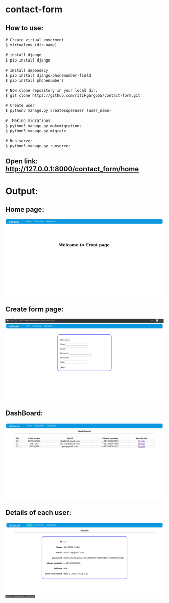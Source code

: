 # contact-form

## How to use:
```base
# Create virtual envorment
$ virtualenv (dir-name)

# install django
$ pip install django

# INstall dependecy
$ pip install django-phonenumber-field
$ pip install phonenumbers

# Now clone repository in your local dir.
$ git clone https://github.com/ritikgarg655/contact-form.git

# Create user
$ python3 manage.py createsuperuser (user_name)

#  Making migrations
$ python3 manage.py makemigrations
$ python3 manage.py migrate

# Run server
$ python3 manage.py runserver
```

## Open link: http://127.0.0.1:8000/contact_form/home

# Output:
## Home page: 
  ![Home Page](/images/home_page.png)
## Create form page:
  ![Create form Page](/images/create_form.png)
## DashBoard:
  ![DashBoard Page](/images/dashboard.png)
## Details of each user:
  ![Details Page](/images/details.png)
